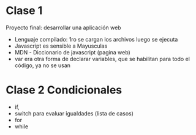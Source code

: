 # Clase 1
Proyecto final: desarrollar una aplicación web

- Lenguaje compilado: 1ro se cargan los archivos luego se ejecuta
- Javascript es sensible a Mayusculas
- MDN - Diccionario de javascript (pagina web)
- var era otra forma de declarar variables, que se habilitan para todo el código, ya no se usan


# Clase 2 Condicionales
- if,
- switch para evaluar igualdades (lista de casos)
- for
- while